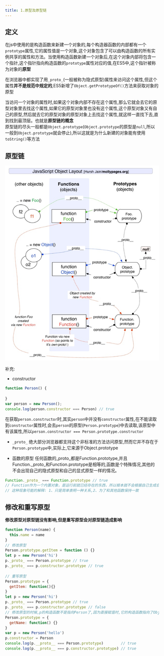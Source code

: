 ```yaml
---
title: 1.原型及原型链
---
```

## 定义

在js中使用的是构造函数来新建一个对象的,每个构造器函数的内部都有一个`prototype`属性,它的属性值是一个对象,这个对象包含了可以由构造函数的所有实例共享的属性和方法。当使用构造函数新建一个对象后,在这个对象内部将包含一个指针,这个指针指向构造函数的`prototype`属性对应的值,在ES5中,这个指针被称为对象的**原型**  

在浏览器中都实现了用`_proto_`(一般被称为隐式原型)属性来访问这个属性,但这个属性**并不是规范中规定的**,ES5新增了`Object.getPrototypeOf()`方法来获取对象的原型

当访问一个对象的属性时,如果这个对象内部不存在这个属性,那么它就会去它的原型对象里去找这个属性,如果它的原型对象里也没有这个属性,这个原型对象又有自己的原型,然后就去它的原型对象的原型对象上去找这个属性,就这样一直找下去,直到找到最顶层。也就是**原型链的概念**  
原型链的尽头一般都是`Object.prototype`(`Object.prototype`的原型是`null`,所以一般到`Object.prototype`就会停止),所以这就是为什么新建的对象能有使用`toString()`等方法
## 原型链
![image](../../public/images/JavaScript/link.png)

补充:
- constructor
```js
function Person() {

}
var person = new Person();
console.log(person.constructor === Person) // true
```
在获取`person.constructor`时,其实`person`中并没有`constructor`属性,在不能读取到`constructor`属性时,会去`person`的原型(`Person.prototype`)中去读取,该原型中有该属性,所以`person.constructor === Person.prototype.constructor`
- `_proto_`
绝大部分浏览器都支持这个非标准的方法访问原型,然而它并不存在于`Person.prototype`中,实际上,它来源于Object.prototype

- 函数的原型
任何函数的_proto_都是Function.prototype,并且Function._proto_和Function.prototype是相等的,函数是个特殊情况,其他的不会出现自己的隐式原型和自己的显式原型一样的情况。
```js
Function._proto_ === Function.prototype // true
// Function作为一个内置对象，是运行前就已经存在的东西，所以根本就不会根据自己生成自己
// 这种现象可能的解释: 1、只是简单表明一种关系,2、为了和其他函数保持一致
```
## 修改和重写原型
**修改原型对原型链没有影响,但是重写原型会对原型链造成影响**
```js
function Person(name) {
  this.name = name
}
// 修改原型
Person.prototype.getItem = function () {}
let p = new Person('hi')
p._proto_ === Person.prototype // true
p._proto_ === p.constructor.prototype // true

// 重写原型
Person.prototype = {
  getItem: function(){}
}
let p = new Person('hi')
p._proto_ === Person.prototype // true
p._proto_ === p.constructor.prototype // false
// 修改原型的时候,p的构造函数不是指向Person了,因为直接赋值时,它的构造函数指向了Object,所以此时`p.constructor === Object`,而不是`p.constructor === Person`,要想成立,就得再指回来
Person.prototype = {
  getName: function() {}
}
var p = new Person('hello')
p.constructor = Person
console.log(p.__proto__ === Person.prototype)        // true
console.log(p.__proto__ === p.constructor.prototype) // true
```